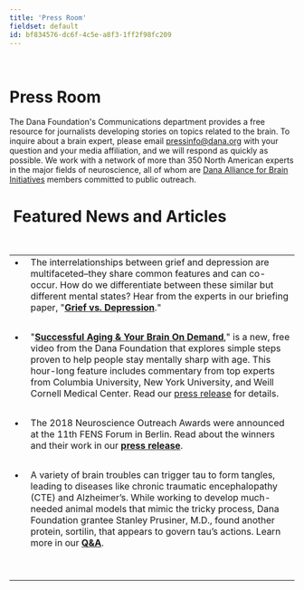 ```yaml
---
title: 'Press Room'
fieldset: default
id: bf834576-dc6f-4c5e-a8f3-1ff2f98fc209
---
```

<div id="ctl00_ContentPlaceHolder1_cntMainContent">
	<div class="widget">&nbsp;</div>
<h1 class="widget">Press Room</h1>
<p>The Dana Foundation's Communications department provides a free resource for&nbsp;journalists developing stories on topics related to the brain. To inquire about a brain expert, please email <a href="mailto:pressinfo@dana.org">pressinfo@dana.org</a> with your question and your media affiliation, and we will respond as quickly as possible. We work with a network of more than 350 North American experts in the major fields of neuroscience, all of whom are&nbsp;<a href="http://www.dana.org/About/DABI/" title="Dana Alliance for Brain Initiatives">Dana Alliance for Brain Initiatives</a>&nbsp;members committed to public outreach.&nbsp;</p>
<h1>&nbsp;Featured News and Articles</h1>
<div class="content">&nbsp;</div>
<table valign="top">
<tbody>
<tr valign="top">
<td valign="top">•</td>
<td valign="top">The interrelationships between grief and depression are multifaceted–they share common features and can co-occur. How do we differentiate between these similar but different mental states? Hear from the experts in our briefing paper, "<a href="http://www.dana.org/Briefing_Papers/griefvsdepression/" title="Grief vs. Depression"><strong>Grief vs. Depression</strong></a>."</td>
</tr>
<tr>
<td colspan="1">&nbsp;</td>
<td colspan="1">&nbsp;</td>
</tr>
<tr valign="top">
<td valign="top">•&nbsp;</td>
<td valign="top">"<a href="https://www.youtube.com/watch?v=UI8MRVTKfe8" title="Successful Aging &amp;amp; Your Brain On Demand"><strong>Successful Aging &amp; Your Brain On Demand</strong></a>," is a new, free video from the Dana Foundation that explores simple steps proven to help people stay mentally sharp with age. This hour-long feature includes commentary from top experts from Columbia University, New York University, and Weill Cornell Medical Center. Read our&nbsp;<a href="http://dana.org/News/Press/Press_Release/Free_Video_Offers_Simple_Tips_to_Help_Maintain_a_Healthy_Brain_with_Age/" title="press release">press release</a>&nbsp;for details.</td>
</tr>
<tr>
<td colspan="1">&nbsp;</td>
<td colspan="1">&nbsp;</td>
</tr>
<tr valign="top">
<td valign="top">•</td>
<td valign="top">The 2018 Neuroscience Outreach Awards were announced at the 11th FENS Forum in Berlin. Read about the winners and their work in our&nbsp;<a href="http://dana.org/News/Press/Press_Release/Neuroscience_Outreach_Champions_Honored_at_the_FENS_Forum_2018_in_Berlin/" title="press release"><strong>press release</strong></a>.</td>
</tr>
<tr>
<td colspan="1">&nbsp;</td>
<td colspan="1">&nbsp;</td>
</tr>
<tr valign="top">
<td valign="top">•</td>
<td valign="top">A variety of brain troubles can trigger tau to form tangles, leading to diseases like chronic traumatic encephalopathy (CTE) and Alzheimer’s. While working to develop much-needed animal models that mimic the tricky process, Dana Foundation grantee Stanley Prusiner, M.D., found another protein, sortilin, that appears to govern tau’s actions. Learn more in our&nbsp;<a href="http://www.dana.org/QA/Prusiner/" title="Q&amp;amp;A"><strong>Q&amp;A</strong></a>.</td>
</tr>
<tr>
<td colspan="1">&nbsp;</td>
<td colspan="1">&nbsp;</td>
</tr>
<tr valign="top">
<td valign="top">&nbsp;</td>
<td valign="top">&nbsp;</td>
</tr>
</tbody>
</table>
</div>